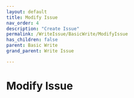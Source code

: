 ```yaml
---
layout: default
title: Modify Issue
nav_order: 4
description: "Create Issue"
permalink: /WriteIssue/BasicWrite/ModifyIssue
has_children: false
parent: Basic Write
grand_parent: Write Issue

---
```


#  Modify Issue
 